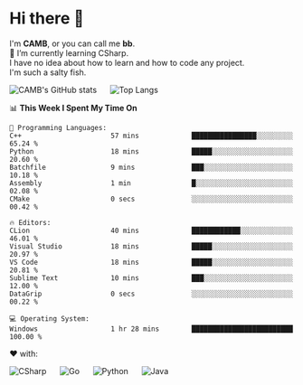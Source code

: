 # Hi there 👋
<!--
**CAMB-dev/CAMB-dev** is a ✨ _special_ ✨ repository because its `README.md` (this file) appears on your GitHub profile.

Here are some ideas to get you started:

- 🔭 I’m currently working on ...
- 🌱 I’m currently learning ...
- 👯 I’m looking to collaborate on ...
- 🤔 I’m looking for help with ...
- 💬 Ask me about ...
- 📫 How to reach me: ...
- 😄 Pronouns: ...
- ⚡ Fun fact: ...
-->
 I'm **CAMB**, or you can call me **bb**.  
 🌱 I’m currently learning CSharp.  
 I have no idea about how to learn and how to code any project.  
 I'm such a salty fish.
 
 
![CAMB's GitHub stats](https://github-readme-stats.vercel.app/api?username=CAMB-dev&show_icons=true&theme=tokyonight)
&nbsp;&nbsp;&nbsp;&nbsp;
![Top Langs](https://github-readme-stats.vercel.app/api/top-langs/?username=CAMB-dev&langs_count=5&theme=tokyonight)


<!--START_SECTION:waka-->
📊 **This Week I Spent My Time On** 

```text
💬 Programming Languages: 
C++                      57 mins             ████████████████░░░░░░░░░   65.24 % 
Python                   18 mins             █████░░░░░░░░░░░░░░░░░░░░   20.60 % 
Batchfile                9 mins              ███░░░░░░░░░░░░░░░░░░░░░░   10.18 % 
Assembly                 1 min               █░░░░░░░░░░░░░░░░░░░░░░░░   02.08 % 
CMake                    0 secs              ░░░░░░░░░░░░░░░░░░░░░░░░░   00.42 % 

🔥 Editors: 
CLion                    40 mins             ████████████░░░░░░░░░░░░░   46.01 % 
Visual Studio            18 mins             █████░░░░░░░░░░░░░░░░░░░░   20.97 % 
VS Code                  18 mins             █████░░░░░░░░░░░░░░░░░░░░   20.81 % 
Sublime Text             10 mins             ███░░░░░░░░░░░░░░░░░░░░░░   12.00 % 
DataGrip                 0 secs              ░░░░░░░░░░░░░░░░░░░░░░░░░   00.22 % 

💻 Operating System: 
Windows                  1 hr 28 mins        █████████████████████████   100.00 % 
```


<!--END_SECTION:waka-->


❤ with:

![CSharp](https://img.shields.io/badge/CSharp-%23512BD4?style=for-the-badge&logo=.net)
&nbsp;&nbsp;&nbsp;&nbsp;
![Go](https://img.shields.io/badge/Go-000000?style=for-the-badge&logo=go)
&nbsp;&nbsp;&nbsp;&nbsp;
![Python](https://img.shields.io/badge/Python-000000?style=for-the-badge&logo=python)
&nbsp;&nbsp;&nbsp;&nbsp;
![Java](https://img.shields.io/badge/Java-964B00?style=for-the-badge&logo=openjdk)
